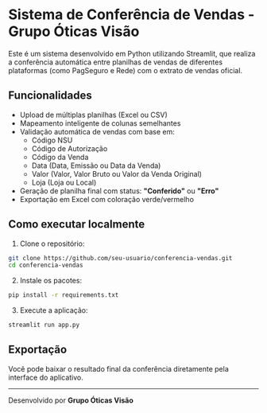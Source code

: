# Sistema de Conferência de Vendas - Grupo Óticas Visão

Este é um sistema desenvolvido em Python utilizando Streamlit, que realiza a conferência automática entre planilhas de vendas de diferentes plataformas (como PagSeguro e Rede) com o extrato de vendas oficial.

## Funcionalidades

- Upload de múltiplas planilhas (Excel ou CSV)
- Mapeamento inteligente de colunas semelhantes
- Validação automática de vendas com base em:
  - Código NSU
  - Código de Autorização
  - Código da Venda
  - Data (Data, Emissão ou Data da Venda)
  - Valor (Valor, Valor Bruto ou Valor da Venda Original)
  - Loja (Loja ou Local)
- Geração de planilha final com status: **"Conferido"** ou **"Erro"**
- Exportação em Excel com coloração verde/vermelho

## Como executar localmente

1. Clone o repositório:
```bash
git clone https://github.com/seu-usuario/conferencia-vendas.git
cd conferencia-vendas
```

2. Instale os pacotes:
```bash
pip install -r requirements.txt
```

3. Execute a aplicação:
```bash
streamlit run app.py
```

## Exportação

Você pode baixar o resultado final da conferência diretamente pela interface do aplicativo.

---

Desenvolvido por **Grupo Óticas Visão**